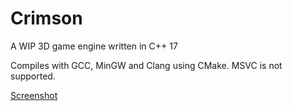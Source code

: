# Crimson
A WIP 3D game engine written in C++ 17

Compiles with GCC, MinGW and Clang using CMake. MSVC is not supported.

[Screenshot](!https://github.com/georgelam6/Crimson/blob/master/Screenshots/screenshot.png)
